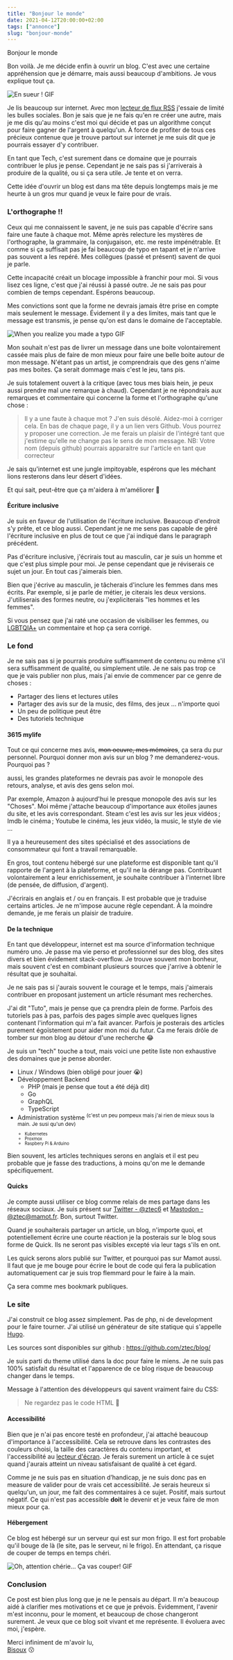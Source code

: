 ```yaml
---
title: "Bonjour le monde"
date: 2021-04-12T20:00:00+02:00
tags: ["annonce"]
slug: "bonjour-monde"
---
```


Bonjour le monde

Bon voilà. Je me décide enfin à ouvrir un blog. C'est avec une certaine appréhension que je démarre, mais aussi beaucoup 
d'ambitions.
Je vous explique tout ça.

![En sueur ! GIF](swetty.gif "En sueur")

Je lis beaucoup sur internet. Avec mon [lecteur de flux RSS](https://fr.wikipedia.org/wiki/RSS) j'essaie de limité les bulles sociales. Bon je sais 
que je ne fais qu'en re créer une autre, mais je me dis qu'au moins c'est moi qui décide et pas un algorithme 
conçut pour faire gagner de l'argent à quelqu'un. À force de profiter de tous ces précieux contenue que je trouve 
partout sur internet je me suis dit que je pourrais essayer d'y contribuer. 

En tant que Tech, c'est surement dans ce domaine que je pourrais contribuer le plus je pense. Cependant je ne sais pas 
si j'arriverais à produire de la qualité, ou si ça sera utile. Je tente et on verra. 

Cette idée d'ouvrir un blog est dans ma tête depuis longtemps mais je me heurte à un gros mur quand je veux le faire pour
de vrais. 

### L'orthographe !!

Ceux qui me connaissent le savent, je ne suis pas capable d'écrire sans faire une faute à chaque mot. Même après relecture
les mystères de l'orthographe, la grammaire, la conjugaison, etc. me reste impénétrable. Et comme si ça suffisait pas
je fai beaucoup de typo en tapant et je n'arrive pas souvent a les repéré. Mes collègues (passé et présent) savent
de quoi je parle. 

Cette incapacité créait un blocage impossible à franchir pour moi. Si vous lisez ces ligne, c'est que j'ai réussi à passé
outre. Je ne sais pas pour combien de temps cependant. Espérons beaucoup.

Mes convictions sont que la forme ne devrais jamais être prise en compte mais seulement le message. Évidement il y a des
limites, mais tant que le message est transmis, je pense qu'on est dans le domaine de l'acceptable. 

![When you realize you made a typo GIF](typo.gif "Deux personnes sur leur smartphone, l'un à fait une typo dans une message, l'autre le regarde avec étonnement")

Mon souhait n'est pas de livrer un message dans une boite volontairement cassée mais plus de faire de mon mieux pour
faire une belle boite autour de mon message. N'étant pas un artist, je comprendrais que des gens n'aime pas mes boites.
Ça serait dommage mais c'est le jeu, tans pis. 

Je suis totalement ouvert à la critique (avec tous mes biais hein, je peux aussi prendre mal une remarque à chaud). 
Cependant je ne répondrais aux remarques et commentaire qui concerne la forme et l'orthographe qu'une chose :

> Il y a une faute à chaque mot ? J'en suis désolé. Aidez-moi à corriger cela.
> En bas de chaque page, il y a un lien vers Github. Vous pourrez y proposer une correction.
> Je me ferais un plaisir de l'intégré tant que j'estime qu'elle ne change pas le sens de mon message.
> NB: Votre nom (depuis github) pourrais apparaitre sur l'article en tant que correcteur

Je sais qu'internet est une jungle impitoyable, espérons que les méchant lions resterons dans leur désert d'idées. 

Et qui sait, peut-être que ça m'aidera à m'améliorer 🤷

#### Écriture inclusive

Je suis en faveur de l'utilisation de l'écriture inclusive. Beaucoup d'endroit s'y prête, et ce blog aussi. Cependant
je ne me sens pas capable de géré l'écriture inclusive en plus de tout ce que j'ai indiqué dans le paragraph précédent.

Pas d'écriture inclusive, j'écrirais tout au masculin, car je suis un homme et que c'est plus simple pour moi. 
Je pense cependant que je réviserais ce sujet un jour. En tout cas j'aimerais bien.

Bien que j'écrive au masculin, je tâcherais d'inclure les femmes dans mes écrits. Par exemple, si je parle de métier, 
je citerais les deux versions. J'utiliserais des formes neutre, ou j'expliciterais "les hommes et les femmes".

Si vous pensez que j'ai raté une occasion de visibiliser les femmes, 
ou [LGBTQIA+](https://fr.wikipedia.org/wiki/Lesbiennes,_gays,_bisexuels_et_transgenres) un commentaire et hop ça sera corrigé.

### Le fond

Je ne sais pas si je pourrais produire suffisamment de contenu ou même s'il sera suffisamment de qualité, ou simplement utile.
Je ne sais pas trop ce que je vais publier non plus, mais j'ai envie de commencer par ce genre de choses :
 - Partager des liens et lectures utiles
 - Partager des avis sur de la music, des films, des jeux … n'importe quoi
 - Un peu de politique peut être
 - Des tutoriels technique
 
#### 3615 mylife
Tout ce qui concerne mes avis, ~~mon oeuvre, mes mémoires~~, ça sera du pur personnel. 
Pourquoi donner mon avis sur un blog ? me demanderez-vous. Pourquoi pas ?

aussi, les grandes plateformes ne devrais pas avoir le monopole des retours, analyse, et avis des gens selon moi. 

Par exemple, Amazon à aujourd'hui le presque monopole des avis sur les "Choses". Moi même j'attache beaucoup d'importance
aux étoiles jaunes du site, et les avis correspondant.
Steam c'est les avis sur les jeux vidéos ; Imdb le cinéma ; Youtube le cinéma, les jeux vidéo, la music, le style de vie …

Il ya a heureusement des sites spécialisé et des associations de consommateur qui font a travail remarquable.

En gros, tout contenu hébergé sur une plateforme est disponible tant qu'il rapporte de l'argent à la plateforme, 
et qu'il ne la dérange pas. Contribuant volontairement a leur enrichissement, je souhaite contribuer à l'internet 
libre (de pensée, de diffusion, d'argent).

J'écrirais en anglais et / ou en français. Il est probable que je traduise certains articles. Je ne m'impose aucune règle
cependant. À la moindre demande, je me ferais un plaisir de traduire.

#### De la technique

En tant que développeur, internet est ma source d'information technique numéro uno. Je passe ma vie perso et professionnel
sur des blog, des sites divers et bien évidement stack-overflow. Je trouve souvent mon bonheur, mais souvent c'est en 
combinant plusieurs sources que j'arrive à obtenir le résultat que je souhaitai. 

Je ne sais pas si j'aurais souvent le courage et le temps, mais j'aimerais contribuer en proposant justement un article
résumant mes recherches.

J'ai dit "Tuto", mais je pense que ça prendra plein de forme. Parfois des tutoriels pas à pas, parfois des pages simple
avec quelques lignes contenant l'information qui m'a fait avancer. Parfois je posterais des articles purement égoïstement
pour aider mon moi du futur. Ca me ferais drôle de tomber sur mon blog au détour d'une recherche 😂

Je suis un "tech" touche a tout, mais voici une petite liste non exhaustive des domaines que je pense aborder.

 - Linux / Windows (bien obligé pour jouer 😭)
 - Développement Backend
    - PHP (mais je pense que tout a été déjà dit)
    - Go
    - GraphQL
    - TypeScript
 - Administration système <sup>(c'est un peu pompeux mais j'ai rien de mieux sous la main. Je susi qu'un dev)<sup>
    - Kubernetes
    - Proxmox
    - Raspbery Pi & Arduino
    
Bien souvent, les articles techniques serons en anglais et il est peu probable que je fasse des traductions, à moins qu'on
 me le demande spécifiquement.
 
#### Quicks

Je compte aussi utiliser ce blog comme relais de mes partage dans les réseaux sociaux. Je suis présent sur [Twitter - @ztec6](twitter.com/ztec6/)
et [Mastodon - @ztec@mamot.fr](https://mamot.fr/web/accounts/23814). Bon, surtout Twitter. 

Quand je souhaiterais partager un article, un blog, n'importe quoi, et potentiellement écrire une courte réaction je 
la posterais sur le blog sous forme de Quick. Ils ne seront pas visibles excepté via leur tags s'ils en ont.

Les quick serons alors publié sur Twitter, et pourquoi pas sur Mamot aussi. Il faut que je me bouge pour écrire
le bout de code qui fera la publication automatiquement car je suis trop flemmard pour le faire à la main.

Ça sera comme mes bookmark publiques.

### Le site

J'ai construit ce blog assez simplement. Pas de php, ni de development pour le faire tourner. J'ai utilisé un 
générateur de site statique qui s'appelle [Hugo](https://gohugo.io/).

Les sources sont disponibles sur github : https://github.com/ztec/blog/

Je suis parti du theme utilisé dans la doc pour faire le miens. Je ne suis pas 100% satisfait du résultat et
l'apparence de ce blog risque de beaucoup changer dans le temps.

Message à l'attention des développeurs qui savent vraiment faire du CSS:

> Ne regardez pas le code HTML 🙏

#### Accessibilité
Bien que je n'ai pas encore testé en profondeur, j'ai attaché beaucoup d'importance à l'accessibilité. Cela se retrouve
dans les contrastes des couleurs choisi, la taille des caractères du contenu important, et l'accessibilité au [lecteur d'écran](https://fr.wikipedia.org/wiki/Lecteur_d%27%C3%A9cran).
Je ferais surement un article à ce sujet quand j'aurais atteint un niveau satisfaisant de qualité à cet égard.

Comme je ne suis pas en situation d’handicap, je ne suis donc pas en measure de valider pour de vrais cet accessibilité. 
Je serais heureux si quelqu'un, un jour, me fait des commentaires à ce sujet. Positif, mais surtout négatif. Ce qui n'est
 pas accessible **doit** le devenir et je veux faire de mon mieux pour ça.
   
#### Hébergement

Ce blog est hébergé sur un serveur qui est sur mon frigo. Il est fort probable qu'il bouge de là (le site, pas le serveur, ni le frigo).
En attendant, ça risque de couper de temps en temps chéri. 

![Oh, attention chérie... Ça vas couper! GIF](ca-vas-couper.gif "Oh, attention chérie... Ça vas couper! de la cité de la peur")

### Conclusion

Ce post est bien plus long que je ne le pensais au départ. Il m'a beaucoup aidé à clarifier mes motivations et ce que 
je prévois. Évidemment, l'avenir m'est inconnu, pour le moment, et beaucoup de chose changeront surement. 
Je veux que ce blog soit vivant et me représente. Il évoluera avec moi, j'espère. 

Merci infiniment de m'avoir lu,\
[Bisoux](/page/bisoux) 😗



